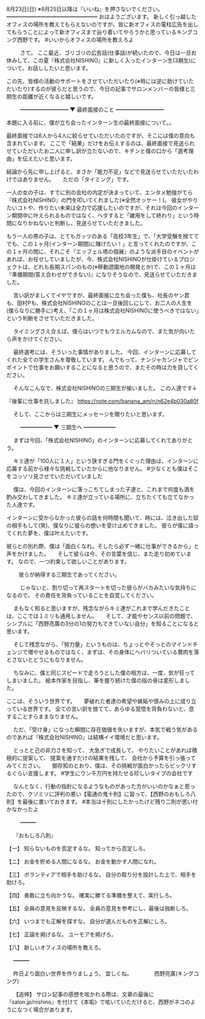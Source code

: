 8月23日(日) ※8月25日以降は『いいね』を押さないでください。
━━━━━━━━━━━━━━━━━
おはようございます。
新しく引っ越したオフィスの場所を教えてもらえないのですが、皆に新オフィスの電柱広告を出してもらうことによって新オフィスまで辿り着いてやろうかと思っているキングコング西野です。
#いいからオフィスの場所を教えろよ

　
　
さて。
ここ最近、ゴリゴリの広告話(仕事話)が続いたので、今日は一旦お休みして、この夏『株式会社NISHINO』に新しく入ったインターン生(3期生)について、お話ししたいと思います。

この先、皆様の活動のサポートをさせていただいたり(※時には逆に助けていただいたり)するのが彼らだと思うので、今日の記事でサロンメンバーの皆様と三期生の距離が近くなると嬉しいです。

　
　
━━━━━━━━━
▼ 最終面接のこと
━━━━━━━━━

本題に入る前に、僕が立ち会ったインターン生の最終面接について。。

最終面接では6人から4人に絞らせていただいたのですが、そこには僕の意向も含まれています。
ここで「結果」だけをお伝えするのは、最終面接で見送られせていただいたお二人に申し訳が立たないので、キチンと僕の口から「選考理由」を伝えたいと思います。

結論から先に申し上げると、まさか「能力不足」などで見送らせていただいたわけではありません。
　
ただの「タイミング」です。
　

一人の女の子は、すでに別の会社の内定が決まっていて、エンタメ勉強がてら『株式会社NISHINO』の門を叩いてくれました(※全然オッケー！)。
彼女がやりたいコトや、作りたい未来は全力で応援したいのですが、それは今回のインターン期間中に叶えられるものではなく、ヘタすると「雑用をして終わり」という時間になりかねないと判断し、見送らせていただきました。

もう一人の男の子は、とてもガッツのある「高校3年生」で、「大学受験を捨ててでも、この１ヶ月(インターン期間)に賭けたい！」と言ってくれたのですが、この１ヶ月の間に、それこそ『エッフェル塔の個展』のような派手目のイベントがあれば、お任せしていましたが、今、株式会社NISHINOが仕掛けているプロジェクトは、どれも長期スパンのもの(※移動遊園地の開発とか)で、この１ヶ月は『準備期間(答え合わせができない)』になりそうなので、見送らせていただきました。

　
言い訳がましくてイヤですが、最終面接に立ち会った僕も、社長のヤン君も、田村Pも、株式会社NISHINOのことは一旦後回しにして、お二人の人生を(僕らなりに勝手に)考え、「この１ヶ月は株式会社NISHINOに使うべきではない」という判断をさせていただきました。

　
タイミングさえ合えば、僕らはいつでもウエルカムなので、また気が向いたら声をかけてください。

　
最終選考には、そういった事情がありました。
今回、インターンに応募してくれた全ての学生さんを尊敬しています。
んでもって、ナンジャカンジャでピンポイントで仕事をお願いすることになると思うので、またその時は力を貸してください。

　
そんなこんなで、株式会社NISHINOの三期生が揃いました。
この人達です↓

『後輩に仕事を託しました』
 https://note.com/banana_am/n/n62e4b030a80f

　
そして、ここからは三期生にメッセージを贈りたいと思います。

　
　
━━━━━━
▼ 三期生へ
━━━━━━

　
まずは今回、「株式会社NISHINO」のインターンに応募してくれてありがとう。

　
キミ達が「100人に１人」という狭すぎる門をくぐった理由は、インターンに応募する前から様々な挑戦していたからに他なりません。
#少なくとも僕はそこをコッソリ見させていただいていました

　
僕は、今回のインターンに落っこちてしまった子達と、これまで何度も酒を酌み交わしてきました。
キミ達が立っている場所に、立ちたくても立てなかった人達です。

インターンに受からなかった彼らの話を何時間も聞いて、時には、泣き出した奴の相手もして(笑)、僕なりに彼らの想いを受け止めてきました。
彼らが僕に語ってくれた夢を、僕は叶えたいです。

彼らとの別れ際、僕は「面白くなれ。そしたら必ず一緒に仕事ができるから」と声をかけました。
　
そして彼らは今、その言葉を信じ、また走り初めています。
なので、一つ約束して欲しいことがあります。

　　
彼らが納得する三期生であってください。

　
　
じゃないと、割り切って再スタートを切った彼らがバカみたいな気持ちになるので。
その責任を背負っていることを自覚してください。

　
まもなく知ると思いますが、残念ながらキミ達がこれまで学んだきたことは、ここでは１ミリも通用しません。
　
そして、才能やセンス以前の問題で、シンプルに「西野亮廣の3分の1の努力もできていない自分」を知ることになると思います。

　
そして残念ながら、「努力量」というものは、ちょっとやそっとのマインドチェンジで増やせるものではなく、まずは、その身体にヘバリついている贅肉を落とさないとどうにもなりません。

　
ちなみに、僕と同じスピードで走ろうとした僕の相方は、一度、気が狂ってしまいました。
絵本作家を目指し、筆を握り続けた僕の指の骨は変形しました。

ここは、そういう世界です。
　
夢破れた者達の希望や嫉妬や恨みの上に成り立っている世界です。
全ての言い訳を捨てて、あらゆる覚悟を背負わないと、息することすらままなりません。

　
ただ、「受け身」になった瞬間に存在価値を失いますが、本気で戦う気があるのであれば『株式会社NISHINO』は結構イイ環境だと思います。

　
とっとと己の非力さを知って、
大急ぎで成長して、
やりたいことがあれば積極的に提案して、
提案を通すだけの結果を残して、
会社から予算を引っ張ってみてください。
　
御存知のとおり、僕は、その挑戦が面白かったらビックリするぐらい支援します。
#学生にウン千万円を持たせる珍しいタイプの会社です

　
なんとなく、行動の指針になるようなものがあった方がいいのかなぁと思ったので、クソミソに評判の悪い【電通の鬼十則】に習って、【西野のおもしろ八則】を最後に書いておきます。
#本当は十則にしたかったけど残り二則が思い付かなかったよ

　
　
━━━

　
『おもしろ八則』

【一】
知らないものを否定するな。
知ってから否定しろ。

【ニ】
お金を貯める人間になるな。
お金を動かす人間になれ。

【三】
ボランティアで相手を助けるな。
自分の取り分を設計した上で、相手を助けろ。

【四】
勇敢に立ち向かうな。
確実に勝てる準備を整えて、実行しろ。

【五】
全員の意見を反映するな。
全員の意見を参考にし、最後は独断しろ。

【六】
いつまでも正解を探すな。
自分が選んだものを正解にしろ。

【七】
正論を掲げるな。
ユーモアを掲げろ。

【八】
新しいオフィスの場所を教えろ。

　
━━━

　
昨日より面白い世界を作りましょう。
宜しくね。
　
　
　
西野亮廣(キングコング)
　
　　
　

　
【追伸】
サロン記事の感想を呟かれる際は、文章の最後に『salon.jp/nishino』を付けて《本垢》で呟いていただけると、西野がネコのようになつく場合があります。
